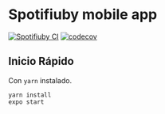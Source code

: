 # Spotifiuby mobile app

[![Spotifiuby CI](https://github.com/Spotifiuby/frontend-app/actions/workflows/ci.yml/badge.svg)](https://github.com/Spotifiuby/frontend-app/actions/workflows/ci.yml) [![codecov](https://codecov.io/gh/Spotifiuby/frontend-app/branch/main/graph/badge.svg?token=0Y3VNDOBMK)](https://codecov.io/gh/Spotifiuby/frontend-app)

## Inicio Rápido
Con `yarn` instalado.
```
yarn install
expo start
```
<!-- TODO: Documentación en proceso. -->
